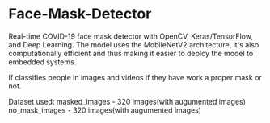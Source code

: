 # Face-Mask-Detector


Real-time COVID-19 face mask detector with OpenCV, Keras/TensorFlow, and Deep Learning. The model uses the MobileNetV2 architecture,
it's also computationally efficient and thus making it easier to deploy the model to embedded systems.

If classifies people in images and videos if they have work a proper mask or not.

Dataset used: masked_images - 320 images(with augumented images)
              no_mask_images - 320 images(with augumented images)
